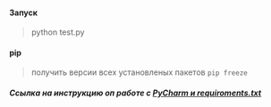 #### Запуск    
> python test.py    

#### pip
> получить версии всех установленых пакетов ```pip freeze```

##### Ссылка на инструкцию оп работе с [PyCharm и requiroments.txt](https://www.jetbrains.com/help/pycharm/managing-dependencies.html#create-requirements)
